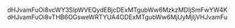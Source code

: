 dHJvamFuOi8vcWY3SlpWVEQydEBjcDExMTgubWw6MzkzMDIjSmFwYW4KdHJvamFuOi8vTHB6OGsweWRTYUA4ODExMTgubWw6MjUyMjIjVHJvamFu
